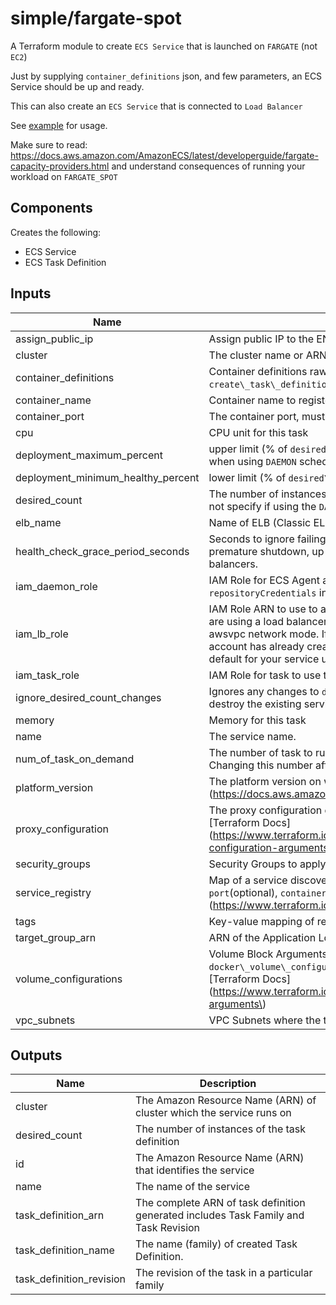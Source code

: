 # simple/fargate-spot

A Terraform module to create `ECS Service` that is launched on `FARGATE` (not `EC2`)

Just by supplying `container_definitions` json, and few parameters, an ECS Service should be up and ready.

This can also create an `ECS Service` that is connected to `Load Balancer`

See [example](https://github.com/HENNGE/terraform-aws-ecs/tree/master/examples/easy/fargate-spot) for usage.

Make sure to read: https://docs.aws.amazon.com/AmazonECS/latest/developerguide/fargate-capacity-providers.html
and understand consequences of running your workload on `FARGATE_SPOT`


## Components

Creates the following:
- ECS Service
- ECS Task Definition

<!-- BEGINNING OF PRE-COMMIT-TERRAFORM DOCS HOOK -->
## Inputs

| Name | Description | Type | Default | Required |
|------|-------------|:----:|:-----:|:-----:|
| assign\_public\_ip | Assign public IP to the ENI | bool | `"false"` | no |
| cluster | The cluster name or ARN. | string | n/a | yes |
| container\_definitions | Container definitions raw json string or rendered template. Not required if `create\_task\_definition` is `false`. | string | n/a | yes |
| container\_name | Container name to register to Load Balancer | string | `"null"` | no |
| container\_port | The container port, must match the container exposed port | string | `"null"` | no |
| cpu | CPU unit for this task | number | n/a | yes |
| deployment\_maximum\_percent | upper limit \(% of `desired\_count`\) of # of running tasks during a deployment. Do not fill when using `DAEMON` scheduling strategy. | number | `"null"` | no |
| deployment\_minimum\_healthy\_percent | lower limit \(% of `desired\_count`\) of # of running tasks during a deployment | number | `"100"` | no |
| desired\_count | The number of instances of the task definition to place and keep running. Defaults to 0. Do not specify if using the `DAEMON` scheduling strategy. | number | `"null"` | no |
| elb\_name | Name of ELB \(Classic ELB\) to associate with the service | string | `"null"` | no |
| health\_check\_grace\_period\_seconds | Seconds to ignore failing load balancer health checks on newly instantiated tasks to prevent premature shutdown, up to 2147483647. Only valid for services configured to use load balancers. | number | `"null"` | no |
| iam\_daemon\_role | IAM Role for ECS Agent and Docker Daemon to use \(ECR, etc.\). Required if specifying `repositoryCredentials` in container configuration. | string | `"null"` | no |
| iam\_lb\_role | IAM Role ARN to use to attach service to Load Balancer. This parameter is required if you are using a load balancer with your service, but only if your task definition does not use the awsvpc network mode. If using awsvpc network mode, do not specify this role. If your account has already created the Amazon ECS service-linked role, that role is used by default for your service unless you specify a role here. | string | `"null"` | no |
| iam\_task\_role | IAM Role for task to use to access AWS services \(dynamo, s3, etc.\) | string | `"null"` | no |
| ignore\_desired\_count\_changes | Ignores any changes to `desired\_count` parameter after apply. Note updating this value will destroy the existing service and recreate it. | bool | `"false"` | no |
| memory | Memory for this task | number | n/a | yes |
| name | The service name. | string | n/a | yes |
| num\_of\_task\_on\_demand | The number of task to run on FARGATE on-demand that must run all the time. Note: Changing this number after creation will destroy and recreate the service \(downtime\). | number | `"0"` | no |
| platform\_version | The platform version on which to run your service. Defaults to `LATEST`. \[AWS Docs\]\(https://docs.aws.amazon.com/AmazonECS/latest/developerguide/platform\_versions.html\) | string | `"null"` | no |
| proxy\_configuration | The proxy configuration details for the App Mesh proxy. Defined as map argument. \[Terraform Docs\]\(https://www.terraform.io/docs/providers/aws/r/ecs\_task\_definition.html#proxy-configuration-arguments\) | string | `"null"` | no |
| security\_groups | Security Groups to apply for the task | list(string) | n/a | yes |
| service\_registry | Map of a service discovery registries for the service. Consists of `registry\_arn`, `port`\(optional\), `container\_port`\(optional\), `container\_port`\(optional\). \[Terraform Docs\]\(https://www.terraform.io/docs/providers/aws/r/ecs\_service.html#service\_registries\) | string | `"null"` | no |
| tags | Key-value mapping of resource tags | map(string) | `{}` | no |
| target\_group\_arn | ARN of the Application Load Balancer / Network Load Balancer target group | string | `"null"` | no |
| volume\_configurations | Volume Block Arguments for Task Definition. List of map. Note that `docker\_volume\_configuration` should be specified as map argument instead of block. \[Terraform Docs\]\(https://www.terraform.io/docs/providers/aws/r/ecs\_task\_definition.html#volume-block-arguments\) | list(any) | `[]` | no |
| vpc\_subnets | VPC Subnets where the tasks should live in | list(string) | n/a | yes |

## Outputs

| Name | Description |
|------|-------------|
| cluster | The Amazon Resource Name \(ARN\) of cluster which the service runs on |
| desired\_count | The number of instances of the task definition |
| id | The Amazon Resource Name \(ARN\) that identifies the service |
| name | The name of the service |
| task\_definition\_arn | The complete ARN of task definition generated includes Task Family and Task Revision |
| task\_definition\_name | The name \(family\) of created Task Definition. |
| task\_definition\_revision | The revision of the task in a particular family |

<!-- END OF PRE-COMMIT-TERRAFORM DOCS HOOK -->


